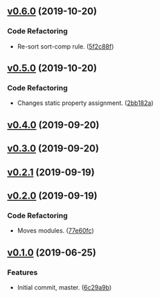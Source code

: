 <a name="v0.6.0"></a>
## [v0.6.0](https://github.com/alexseitsinger/eslint-config-react/compare/v0.5.0...v0.6.0) (2019-10-20)

### Code Refactoring
- Re-sort sort-comp rule. ([5f2c88f](https://github.com/alexseitsinger/eslint-config-react/commit/5f2c88fe1bbbf00a8080bc41a26ae0c4160cbfbe))


<a name="v0.5.0"></a>
## [v0.5.0](https://github.com/alexseitsinger/eslint-config-react/compare/v0.4.0...v0.5.0) (2019-10-20)

### Code Refactoring
- Changes static property assignment. ([2bb182a](https://github.com/alexseitsinger/eslint-config-react/commit/2bb182a8c51ccb5755448986d0d0b3d88a042080))


<a name="v0.4.0"></a>
## [v0.4.0](https://github.com/alexseitsinger/eslint-config-react/compare/v0.3.0...v0.4.0) (2019-09-20)


<a name="v0.3.0"></a>
## [v0.3.0](https://github.com/alexseitsinger/eslint-config-react/compare/v0.2.1...v0.3.0) (2019-09-20)


<a name="v0.2.1"></a>
## [v0.2.1](https://github.com/alexseitsinger/eslint-config-react/compare/v0.2.0...v0.2.1) (2019-09-19)


<a name="v0.2.0"></a>
## [v0.2.0](https://github.com/alexseitsinger/eslint-config-react/compare/v0.1.0...v0.2.0) (2019-09-19)

### Code Refactoring
- Moves modules. ([77e60fc](https://github.com/alexseitsinger/eslint-config-react/commit/77e60fc8057fe63f94464eb158477a076ef973ed))


<a name="v0.1.0"></a>
## [v0.1.0](https://github.com/alexseitsinger/eslint-config-react/compare/6c29a9b6903847728b0080a7c856e92661769fe8...v0.1.0) (2019-06-25)

### Features
- Initial commit, master. ([6c29a9b](https://github.com/alexseitsinger/eslint-config-react/commit/6c29a9b6903847728b0080a7c856e92661769fe8))


